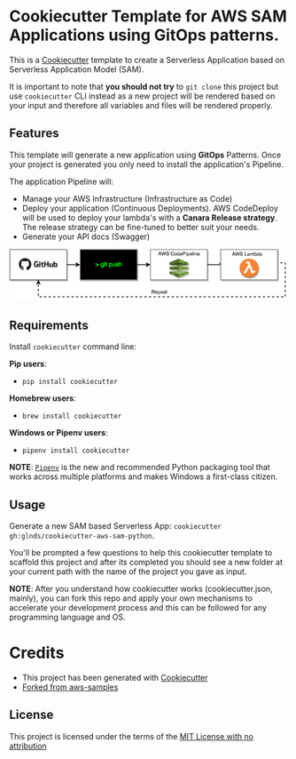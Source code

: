 # Cookiecutter Template for AWS SAM Applications using GitOps patterns.

This is a [Cookiecutter](https://github.com/audreyr/cookiecutter) template to create a Serverless Application based on Serverless Application Model (SAM).

It is important to note that **you should not try** to `git clone` this project but use `cookiecutter` CLI instead as a new project will be rendered based on your input and therefore all variables and files will be rendered properly.

## Features

This template will generate a new application using **GitOps** Patterns. Once your project is generated you only need to install the application's Pipeline. 

The application Pipeline will:
- Manage your AWS Infrastructure (Infrastructure as Code)  
- Deploy your application (Continuous Deployments). AWS CodeDeploy will be used to deploy your lambda's with a **Canara Release strategy**. The release strategy can be fine-tuned to better suit your needs.
- Generate your API docs (Swagger)

![GitOps](img/GitOps_pipeline.png)

## Requirements

Install `cookiecutter` command line: 

**Pip users**:

* `pip install cookiecutter`

**Homebrew users**:

* `brew install cookiecutter`

**Windows or Pipenv users**:

* `pipenv install cookiecutter`

**NOTE**: [`Pipenv`](https://github.com/pypa/pipenv) is the new and recommended Python packaging tool that works across multiple platforms and makes Windows a first-class citizen.

## Usage

Generate a new SAM based Serverless App: `cookiecutter gh:glnds/cookiecutter-aws-sam-python`. 

You'll be prompted a few questions to help this cookiecutter template to scaffold this project and after its completed you should see a new folder at your current path with the name of the project you gave as input.

**NOTE**: After you understand how cookiecutter works (cookiecutter.json, mainly), you can fork this repo and apply your own mechanisms to accelerate your development process and this can be followed for any programming language and OS.


# Credits

* This project has been generated with [Cookiecutter](https://github.com/audreyr/cookiecutter)
* [Forked from aws-samples](https://github.com/aws-samples/cookiecutter-aws-sam-python)


License
-------

This project is licensed under the terms of the [MIT License with no attribution](/LICENSE)
